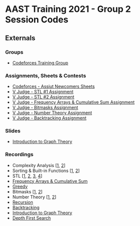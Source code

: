 # AAST Training 2021 - Group 2 Session Codes

## Externals

### Groups

- [Codeforces Training Group](https://codeforces.com/group/NyeqaAF1Zx/blog)
### Assignments, Sheets & Contests

- [Codeforces - Assiut Newcomers Sheets](https://codeforces.com/group/MWSDmqGsZm/contests)
- [V Judge - STL #1 Assignment](https://vjudge.net/contest/426577)
- [V Judge - STL #2 Assignment](https://vjudge.net/contest/428262)
- [V Judge - Frequency Arrays & Cumulative Sum Assignment](https://vjudge.net/contest/429236)
- [V Judge - Bitmasks Assignment](https://vjudge.net/contest/439955)
- [V Judge - Number Theory Assignment](https://vjudge.net/contest/441250)
- [V Judge - Backtracking Assignment](https://vjudge.net/contest/442432)

### Slides

- [Introduction to Graph Theory](https://slides.com/muhammadmagdi/graph-intro)

### Recordings

- Complexity Analysis [[1](https://zoom.us/rec/share/NyycE2QPLhDgDnM99U_HW7OglfkusRXpqTC1BRy7fYV5uy9B9fBoLWgvpfSf_FHk.1shAZ4IhsF8v1EHO), [2](https://zoom.us/rec/share/5GWplVp8Ce44qs_Ynpp2mqUEn1hRwG38PceFxhdELENkfNw-qWvkd5VK9cjQzIMq.IMq4LmCHqwJramlz)]
- Sorting & Built-in Functions [[1](https://zoom.us/rec/share/LchxvZM4pO89RWeAKw_hRn2SxhrPARCihakRbIcRrJwOILnI3VyeitYcDVfhmYn6.SO4eFN9OrcFKNdzh), [2](https://zoom.us/rec/share/6s3fPJtgmB5pIUgIInl1eb__8PfXHn_va-6ziubPVAxJn3c8STHnHi4EMFoBSgtf.VCjYVCI0uX5IMZ7e)]
- STL [[1](https://zoom.us/rec/share/JkOZPkVtqZNbzrzbz9GdT4DfC4Ircl5UMW1kTjHLgQRCoH7RY9Aw4gLYUZjYra0.vjWrqGQDzSM-z1Av), [2](https://zoom.us/rec/share/Su9JE8dlvk01meVMf10oD39o8z0ycD9ExS2aIN_zLa5jNqBFkVE0udkp_2b7gOVk.ey2al2LsqymFTx-l), [3](https://zoom.us/rec/share/We9pzeQB67Wnh2bqH3rCZKCPA17gM9eOiHkOONDSvIMdoubnR-VUl1yCqAdUU1iY.lKrkEN8-HmwDkQD_), [4](https://zoom.us/rec/share/uCVl0aNdVcsjTU-v29vj7H-AstlgCUK8wSAhCkLebOqqN3hCpLb5K0lq51hdLBiF.w_ooh_3sqcojOoaM)]
- [Frequency Arrays & Cumulative Sum](https://zoom.us/rec/share/6Zs1xd46YZ7asxkbgjbZEE-aOCQSVnsCIJ4N3fT4uiEIozlhdifRQdfyabmHS6g.gkOYcDIREbo5s4Md)
- [Greedy](https://zoom.us/rec/share/1IoZUzXTLr5jzKREFOrC-mJkI5kiDX2J-OxPKS_g5_REJKBWLJsJ0oiVLUUc7JDC.RWTtKdoNK7iufrie)
- Bitmasks [[1](https://zoom.us/rec/share/8CrjN7bM3apIlV0RxcAaLjeeCe6h0z1B-qrNfo7pDOVcEyrLyst5-G1BfV3_bvAD.bYWGlJEh0OTr0kfg), [2](https://zoom.us/rec/share/o_LNfh_x-QfS7do2caFOexToEWm589p5fynU-JsX4XOeFCsshDnKMLqDZBHO3NUA.XKfjuZf11mZS-wi6)]
- Number Theory [[1](https://zoom.us/rec/share/Qrn12yTx1uI1vG9mBBna-DujUVqV3vi0r5amHQ41Bq1lnd5sDMDSusMEbLpPTUAQ.-sC8tjYTXNnL9XFq), [2](https://zoom.us/rec/share/qfWsURYzpQWtm2ecB5FIJw2DivMI7OSYlhn7Ztw7rW9TwSudhhdSrN9e-U3zSD6r.Ld-jzw1utQ3L7faZ)]
- [Recursion](https://zoom.us/rec/share/G2WL4tH2PhHUimz5d_S_PWmvzT5P2uo5LFP98C1r5DgnPyRgOFG1MiaAKiPZFxTQ.Bbh0usdRDvNl9RYP)
- [Backtracking](https://zoom.us/rec/share/tGCnTOlfW5BZRWS8l4nS40Y6Z1UT2UwvqIHQH5yBjKwfXzoJWzKEhnjwiUhFmerD.Nl9lttQZOzHdS4XA)
- [Introduction to Graph Theory](https://zoom.us/rec/share/XoU1TWUGDt7JdY4uPtgQvEv4_WuNE2X3XWO3lmYDDSOTGhKW5FpYVKtkSnjCSWoP.SvEfiM8iddQ8emkP)
- [Depth First Search](https://zoom.us/rec/share/77lmqyRpzEPofBK0fWI_7rNMnNu9JU1wmEEO1VjjDnkQzqPm5hgkG_NYTyQje5WC.OqVbU-SirFFkFaCf)